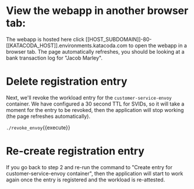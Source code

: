 # View the webapp in another browser tab:

The webapp is hosted here click [[HOST_SUBDOMAIN]]-80-[[KATACODA_HOST]].environments.katacoda.com to open the webapp in a browser tab.
The page automatically refreshes, you should be looking at a bank transaction log for
"Jacob Marley".

# Delete registration entry

Next, we'll revoke the workload entry for the `customer-service-envoy`
container. We have configured a 30 second TTL for SVIDs, so it will take a
moment for the entry to be revoked, then the application will stop working
(the page refreshes automatically).

`./revoke_envoy`{{execute}}

# Re-create registration entry

If you go back to step 2 and re-run the command to "Create entry for
customer-service-envoy container", then the application will start to work
again once the entry is registered and the workload is re-attested.
